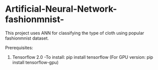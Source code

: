 # Artificial-Neural-Network-fashionmnist-
This project uses ANN for classifying the type of cloth using popular fashionmnist dataset.

Prerequisites:
1. Tensorflow 2.0
      -To install: pip install tensorflow (For GPU version: pip install tensorflow-gpu)
